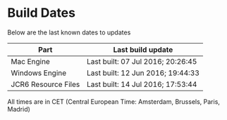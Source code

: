 # Build Dates

Below are the last known dates to updates

Part | Last build update
-----|-----
Mac Engine | Last built: 07 Jul 2016; 20:26:45
Windows Engine | Last built: 12 Jun 2016; 19:44:33
JCR6 Resource Files | Last built: 14 Jul 2016; 17:53:44
All times are in CET (Central European Time: Amsterdam, Brussels, Paris, Madrid)



